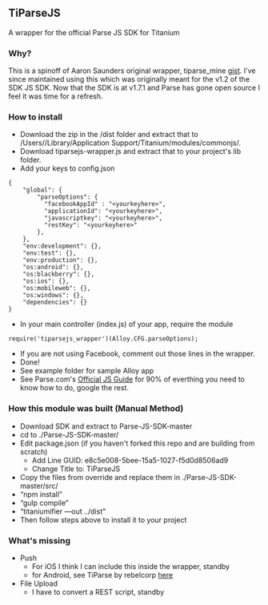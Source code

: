 ## TiParseJS
A wrapper for the official Parse JS SDK for Titanium 

### Why?
This is a spinoff of Aaron Saunders original wrapper, tiparse_mine [gist](https://gist.github.com/aaronksaunders/6665528). I've since maintained using this which was originally meant for the v1.2 of the SDK JS SDK. Now that the SDK is at v1.7.1 and Parse has gone open source I feel it was time for a refresh.

### How to install
- Download the zip in the /dist folder and extract that to /Users/<youruser>/Library/Application Support/Titanium/modules/commonjs/.
- Download tiparsejs-wrapper.js and extract that to your project's lib folder.
- Add your keys to config.json
```
{
	"global": {
	    "parseOptions": {
	      "facebookAppId" : "<yourkeyhere>",
	      "applicationId": "<yourkeyhere>",
	      "javascriptkey": "<yourkeyhere>",
	      "restKey": "<yourkeyhere>"
	    },
	},
	"env:development": {},
	"env:test": {},
	"env:production": {},
	"os:android": {},
	"os:blackberry": {},
	"os:ios": {},
	"os:mobileweb": {},
	"os:windows": {},
	"dependencies": {}
}
```
- In your main controller (index.js) of your app, require the module
```
require('tiparsejs_wrapper')(Alloy.CFG.parseOptions);
```
- If you are not using Facebook, comment out those lines in the wrapper.
- Done!
- See example folder for sample Alloy app
- See Parse.com's [Official JS Guide](https://parse.com/docs/js/guide) for 90% of everthing you need to know how to do, google the rest.


### How this module was built (Manual Method)
- Download SDK and extract to Parse-JS-SDK-master
- cd to ./Parse-JS-SDK-master/
- Edit package.json (if you haven't forked this repo and are building from scratch)
  - Add Line GUID: e8c5e008-5bee-15a5-1027-f5d0d8506ad9
  - Change Title to: TiParseJS
- Copy the files from override and replace them in ./Parse-JS-SDK-master/src/
- “npm install”
- “gulp compile”
- “titaniumifier —out ../dist"
- Then follow steps above to install it to your project


### What's missing
- Push 
  - For iOS I think I can include this inside the wrapper, standby
  - for Android, see TiParse by rebelcorp [here](https://github.com/timanrebel/Parse/tree/master/android)
- File Upload
  - I have to convert a REST script, standby
